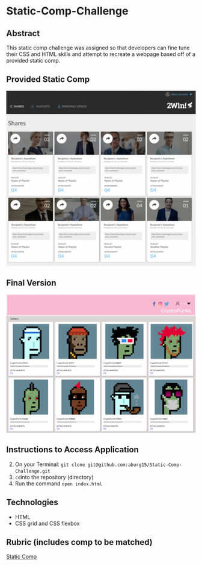 # Static-Comp-Challenge

## Abstract
This static comp challenge was assigned so that developers can fine tune their CSS and HTML skills and attempt to recreate a webpage based off of a provided static comp.  

## Provided Static Comp

![comp-image](./assets/comp.png)

## Final Version

![final-image](./assets/final.png)

## Instructions to Access Application

2. On your Terminal: `git clone git@github.com:aburg15/Static-Comp-Challenge.git`
3. `cd`into the repository (directory)
4. Run the command `open index.html`

## Technologies
- HTML
- CSS grid and CSS flexbox

## Rubric (includes comp to be matched)
[Static Comp](https://frontend.turing.edu/projects/static-comp-challenge.html)